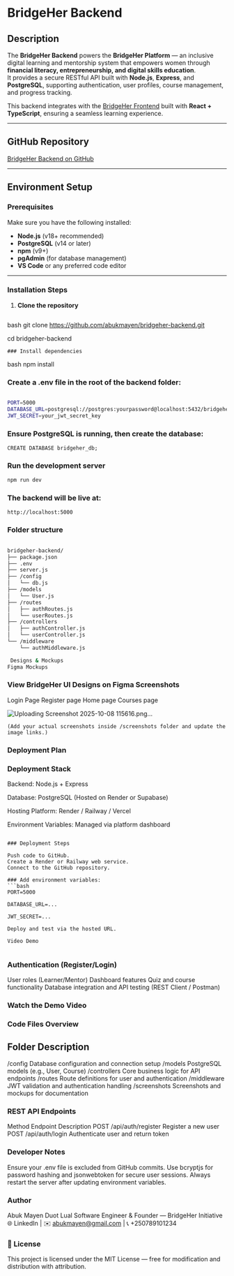 # BridgeHer Backend

## Description
The **BridgeHer Backend** powers the **BridgeHer Platform** — an inclusive digital learning and mentorship system that empowers women through **financial literacy, entrepreneurship, and digital skills education**.  
It provides a secure RESTful API built with **Node.js**, **Express**, and **PostgreSQL**, supporting authentication, user profiles, course management, and progress tracking.  

This backend integrates with the [BridgeHer Frontend](https://github.com/abukmayen/bridgeher-frontend) built with **React + TypeScript**, ensuring a seamless learning experience.

---

## GitHub Repository
[BridgeHer Backend on GitHub](https://github.com/abukmayen/bridgeher-backend)

---

## Environment Setup

### Prerequisites
Make sure you have the following installed:
- **Node.js** (v18+ recommended)
- **PostgreSQL** (v14 or later)
- **npm** (v9+) 
- **pgAdmin** (for database management)
- **VS Code** or any preferred code editor

---

### Installation Steps
1. **Clone the repository**
   ```
bash
   git clone https://github.com/abukmayen/bridgeher-backend.git

   cd bridgeher-backend

```
### Install dependencies
```
bash
npm install

### Create a .env file in the root of the backend folder:
```bash

PORT=5000
DATABASE_URL=postgresql://postgres:yourpassword@localhost:5432/bridgeher_db
JWT_SECRET=your_jwt_secret_key
```
### Ensure PostgreSQL is running, then create the database:
```
CREATE DATABASE bridgeher_db;
```
### Run the development server
```bash
npm run dev
```
### The backend will be live at:
````
http://localhost:5000
````
### Folder structure
```bash

bridgeher-backend/
├── package.json
├── .env
├── server.js
├── /config
│   └── db.js
├── /models
│   └── User.js
├── /routes
│   ├── authRoutes.js
│   └── userRoutes.js
├── /controllers
│   ├── authController.js
│   └── userController.js
└── /middleware
    └── authMiddleware.js

 Designs & Mockups
Figma Mockups
```

### View BridgeHer UI Designs on Figma Screenshots

Login Page  Register page Home page  Courses page

![Uploading Screenshot 2025-10-08 115616.png…]()

```
(Add your actual screenshots inside /screenshots folder and update the image links.)
```
### Deployment Plan
### Deployment Stack

Backend: Node.js + Express

Database: PostgreSQL (Hosted on Render or Supabase)

Hosting Platform: Render / Railway / Vercel

Environment Variables: Managed via platform dashboard
```

### Deployment Steps

Push code to GitHub.
Create a Render or Railway web service.
Connect to the GitHub repository.

### Add environment variables:
```bash
PORT=5000

DATABASE_URL=...

JWT_SECRET=...

Deploy and test via the hosted URL.

Video Demo


```
### Authentication (Register/Login)

User roles (Learner/Mentor)
Dashboard features
Quiz and course functionality
Database integration and API testing (REST Client / Postman)

### Watch the Demo Video

### Code Files Overview
## **Folder	Description**
/config	Database configuration and connection setup
/models	PostgreSQL models (e.g., User, Course)
/controllers	Core business logic for API endpoints
/routes	Route definitions for user and authentication
/middleware	JWT validation and authentication handling
/screenshots	Screenshots and mockups for documentation

### REST API Endpoints
Method	Endpoint	Description
POST	/api/auth/register	Register a new user
POST	/api/auth/login	Authenticate user and return token

 ### Developer Notes

Ensure your .env file is excluded from GitHub commits.
Use bcryptjs for password hashing and jsonwebtoken for secure user sessions.
Always restart the server after updating environment variables.

### Author

Abuk Mayen Duot Lual
Software Engineer & Founder — BridgeHer Initiative
🌐 LinkedIn
 | ✉️ abukmayen@gmail.com
 | 📞 +250789101234

 ### 📄 License
This project is licensed under the MIT License — free for modification and distribution with attribution.
